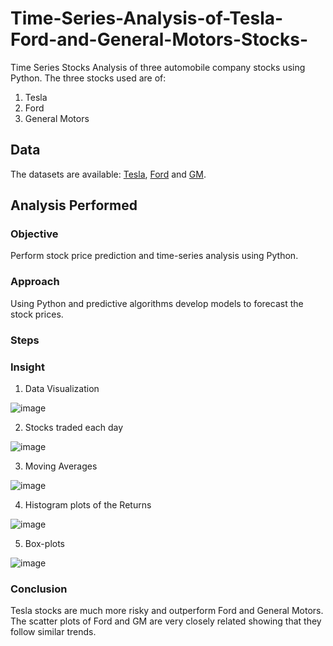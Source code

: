 # Time-Series-Analysis-of-Tesla-Ford-and-General-Motors-Stocks-
Time Series Stocks Analysis of three automobile company stocks using Python. The three stocks used are of:
1. Tesla
2. Ford
3. General Motors

## Data
The datasets are available: [Tesla](https://finance.yahoo.com/quote/TSLA/history/), [Ford](https://www.nasdaq.com/symbol/f/historical) and [GM](https://www.nasdaq.com/symbol/gm/historical).

## Analysis Performed
### Objective
Perform stock price prediction and time-series analysis using Python.

### Approach
Using Python and predictive algorithms develop models to forecast the stock prices.

### Steps

### Insight
1. Data Visualization

![image](https://user-images.githubusercontent.com/35174083/55757176-5bad1080-5a21-11e9-8cc3-93af81c690f9.png)

2. Stocks traded each day

![image](https://user-images.githubusercontent.com/35174083/55757230-75e6ee80-5a21-11e9-9326-b1d8f245a3c5.png)

3. Moving Averages

![image](https://user-images.githubusercontent.com/35174083/55757339-b0e92200-5a21-11e9-8515-779fc70b49ca.png)


4. Histogram plots of the Returns

![image](https://user-images.githubusercontent.com/35174083/55757415-dd9d3980-5a21-11e9-964b-dda3762af596.png)

5. Box-plots

![image](https://user-images.githubusercontent.com/35174083/55757479-fc9bcb80-5a21-11e9-85b2-f4029b9811ac.png)

### Conclusion
Tesla stocks are much more risky and outperform Ford and General Motors. The scatter plots of Ford and GM are very closely related showing that they follow similar trends.
